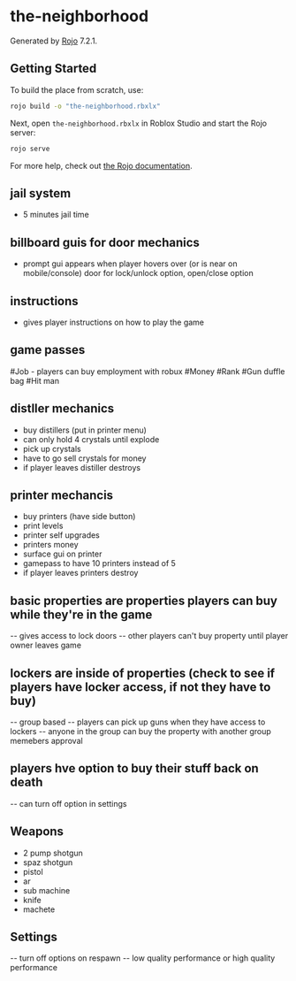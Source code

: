 # the-neighborhood
Generated by [Rojo](https://github.com/rojo-rbx/rojo) 7.2.1.

## Getting Started
To build the place from scratch, use:

```bash
rojo build -o "the-neighborhood.rbxlx"
```

Next, open `the-neighborhood.rbxlx` in Roblox Studio and start the Rojo server:

```bash
rojo serve
```

For more help, check out [the Rojo documentation](https://rojo.space/docs).



## jail system
- 5 minutes jail time

## billboard guis for door mechanics
- prompt gui appears when player hovers over (or is near on mobile/console) door for lock/unlock option, open/close option

## instructions
- gives player instructions on how to play the game

## game passes
#Job - players can buy employment with robux
#Money
#Rank
#Gun duffle bag
#Hit man 

## distller mechanics
- buy distillers (put in printer menu)
- can only hold 4 crystals until explode
- pick up crystals 
- have to go sell crystals for money
- if player leaves distiller destroys

## printer mechancis
- buy printers (have side button)
- print levels 
- printer self upgrades
- printers money
- surface gui on printer
- gamepass to have 10 printers instead of 5
- if player leaves printers destroy

## basic properties are properties players can buy while they're in the game
-- gives access to lock doors
-- other players can't buy property until player owner leaves game

## lockers are inside of properties (check to see if players have locker access, if not they have to buy)
-- group based
-- players can pick up guns when they have access to lockers
-- anyone in the group can buy the property with another group memebers approval

## players hve option to buy their stuff back on death
-- can turn off option in settings

## Weapons
- 2 pump shotgun
- spaz shotgun
- pistol
- ar
- sub machine
- knife
- machete

## Settings
-- turn off options on respawn
-- low quality performance or high quality performance